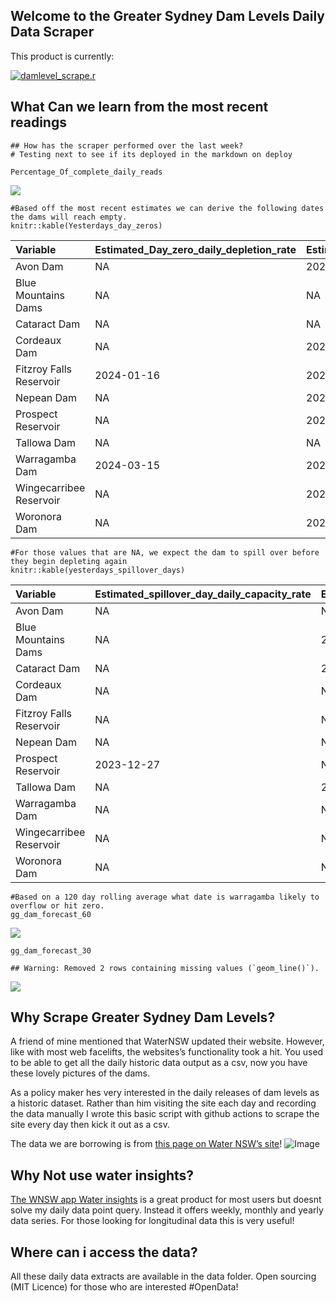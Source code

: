 Welcome to the Greater Sydney Dam Levels Daily Data Scraper
-----------------------------------------------------------

This product is currently:

[![damlevel\_scrape.r](https://github.com/snazzyandy/Modelling-and-EDA/actions/workflows/greatersydscraper.yml/badge.svg)](https://github.com/snazzyandy/Modelling-and-EDA/actions/workflows/greatersydscraper.yml)

What Can we learn from the most recent readings
-----------------------------------------------

    ## How has the scraper performed over the last week?
    # Testing next to see if its deployed in the markdown on deploy

    Percentage_Of_complete_daily_reads

![](readme_files/figure-markdown_strict/graph-1.png)

    #Based off the most recent estimates we can derive the following dates the dams will reach empty.
    knitr::kable(Yesterdays_day_zeros)

<table>
<colgroup>
<col style="width: 8%" />
<col style="width: 14%" />
<col style="width: 15%" />
<col style="width: 15%" />
<col style="width: 14%" />
<col style="width: 14%" />
<col style="width: 15%" />
</colgroup>
<thead>
<tr class="header">
<th style="text-align: left;">Variable</th>
<th style="text-align: left;">Estimated_Day_zero_daily_depletion_rate</th>
<th style="text-align: left;">Estimated_Day_zero_weekly_depletion_rate</th>
<th style="text-align: left;">Estimated_Day_zero_monthly_depletion_rate</th>
<th style="text-align: left;">Estimated_Day_zero_60day_depletion_rate</th>
<th style="text-align: left;">Estimated_Day_zero_90day_depletion_rate</th>
<th style="text-align: left;">Estimated_Day_zero_120day_depletion_rate</th>
</tr>
</thead>
<tbody>
<tr class="odd">
<td style="text-align: left;">Avon Dam</td>
<td style="text-align: left;">NA</td>
<td style="text-align: left;">2024-03-14</td>
<td style="text-align: left;">2025-06-30</td>
<td style="text-align: left;">2034-03-18</td>
<td style="text-align: left;">2031-08-24</td>
<td style="text-align: left;">2035-07-01</td>
</tr>
<tr class="even">
<td style="text-align: left;">Blue Mountains Dams</td>
<td style="text-align: left;">NA</td>
<td style="text-align: left;">NA</td>
<td style="text-align: left;">NA</td>
<td style="text-align: left;">NA</td>
<td style="text-align: left;">NA</td>
<td style="text-align: left;">NA</td>
</tr>
<tr class="odd">
<td style="text-align: left;">Cataract Dam</td>
<td style="text-align: left;">NA</td>
<td style="text-align: left;">NA</td>
<td style="text-align: left;">NA</td>
<td style="text-align: left;">NA</td>
<td style="text-align: left;">NA</td>
<td style="text-align: left;">NA</td>
</tr>
<tr class="even">
<td style="text-align: left;">Cordeaux Dam</td>
<td style="text-align: left;">NA</td>
<td style="text-align: left;">2024-01-09</td>
<td style="text-align: left;">2024-05-20</td>
<td style="text-align: left;">2026-10-04</td>
<td style="text-align: left;">2026-01-31</td>
<td style="text-align: left;">2026-12-05</td>
</tr>
<tr class="odd">
<td style="text-align: left;">Fitzroy Falls Reservoir</td>
<td style="text-align: left;">2024-01-16</td>
<td style="text-align: left;">2025-01-04</td>
<td style="text-align: left;">2024-06-15</td>
<td style="text-align: left;">2026-06-02</td>
<td style="text-align: left;">2026-05-07</td>
<td style="text-align: left;">2028-01-01</td>
</tr>
<tr class="even">
<td style="text-align: left;">Nepean Dam</td>
<td style="text-align: left;">NA</td>
<td style="text-align: left;">2024-05-23</td>
<td style="text-align: left;">2029-11-13</td>
<td style="text-align: left;">NA</td>
<td style="text-align: left;">2087-10-28</td>
<td style="text-align: left;">NA</td>
</tr>
<tr class="odd">
<td style="text-align: left;">Prospect Reservoir</td>
<td style="text-align: left;">NA</td>
<td style="text-align: left;">2024-05-17</td>
<td style="text-align: left;">2025-06-29</td>
<td style="text-align: left;">NA</td>
<td style="text-align: left;">2145-12-05</td>
<td style="text-align: left;">2044-11-08</td>
</tr>
<tr class="even">
<td style="text-align: left;">Tallowa Dam</td>
<td style="text-align: left;">NA</td>
<td style="text-align: left;">NA</td>
<td style="text-align: left;">NA</td>
<td style="text-align: left;">NA</td>
<td style="text-align: left;">NA</td>
<td style="text-align: left;">NA</td>
</tr>
<tr class="odd">
<td style="text-align: left;">Warragamba Dam</td>
<td style="text-align: left;">2024-03-15</td>
<td style="text-align: left;">2024-04-20</td>
<td style="text-align: left;">2025-12-09</td>
<td style="text-align: left;">2029-11-23</td>
<td style="text-align: left;">2031-03-10</td>
<td style="text-align: left;">2034-07-15</td>
</tr>
<tr class="even">
<td style="text-align: left;">Wingecarribee Reservoir</td>
<td style="text-align: left;">NA</td>
<td style="text-align: left;">2024-02-06</td>
<td style="text-align: left;">2024-09-26</td>
<td style="text-align: left;">2028-08-12</td>
<td style="text-align: left;">2027-09-14</td>
<td style="text-align: left;">2029-12-03</td>
</tr>
<tr class="odd">
<td style="text-align: left;">Woronora Dam</td>
<td style="text-align: left;">NA</td>
<td style="text-align: left;">2024-03-13</td>
<td style="text-align: left;">2025-05-18</td>
<td style="text-align: left;">2029-11-18</td>
<td style="text-align: left;">2030-01-31</td>
<td style="text-align: left;">2032-05-29</td>
</tr>
</tbody>
</table>

    #For those values that are NA, we expect the dam to spill over before they begin depleting again 
    knitr::kable(yesterdays_spillover_days)

<table>
<colgroup>
<col style="width: 9%" />
<col style="width: 17%" />
<col style="width: 18%" />
<col style="width: 17%" />
<col style="width: 17%" />
<col style="width: 18%" />
</colgroup>
<thead>
<tr class="header">
<th style="text-align: left;">Variable</th>
<th style="text-align: left;">Estimated_spillover_day_daily_capacity_rate</th>
<th style="text-align: left;">Estimated_spillover_day_weekly_capacity_rate</th>
<th style="text-align: left;">Estimated_spillover_day_60day_capacity_rate</th>
<th style="text-align: left;">Estimated_spillover_day_90day_capacity_rate</th>
<th style="text-align: left;">Estimated_spillover_day_120day_capacity_rate</th>
</tr>
</thead>
<tbody>
<tr class="odd">
<td style="text-align: left;">Avon Dam</td>
<td style="text-align: left;">NA</td>
<td style="text-align: left;">NA</td>
<td style="text-align: left;">NA</td>
<td style="text-align: left;">NA</td>
<td style="text-align: left;">NA</td>
</tr>
<tr class="even">
<td style="text-align: left;">Blue Mountains Dams</td>
<td style="text-align: left;">NA</td>
<td style="text-align: left;">2024-01-07</td>
<td style="text-align: left;">2028-07-21</td>
<td style="text-align: left;">2031-05-07</td>
<td style="text-align: left;">2028-09-17</td>
</tr>
<tr class="odd">
<td style="text-align: left;">Cataract Dam</td>
<td style="text-align: left;">NA</td>
<td style="text-align: left;">2024-07-26</td>
<td style="text-align: left;">2026-09-29</td>
<td style="text-align: left;">2028-07-03</td>
<td style="text-align: left;">2031-07-22</td>
</tr>
<tr class="even">
<td style="text-align: left;">Cordeaux Dam</td>
<td style="text-align: left;">NA</td>
<td style="text-align: left;">NA</td>
<td style="text-align: left;">NA</td>
<td style="text-align: left;">NA</td>
<td style="text-align: left;">NA</td>
</tr>
<tr class="odd">
<td style="text-align: left;">Fitzroy Falls Reservoir</td>
<td style="text-align: left;">NA</td>
<td style="text-align: left;">NA</td>
<td style="text-align: left;">NA</td>
<td style="text-align: left;">NA</td>
<td style="text-align: left;">NA</td>
</tr>
<tr class="even">
<td style="text-align: left;">Nepean Dam</td>
<td style="text-align: left;">NA</td>
<td style="text-align: left;">NA</td>
<td style="text-align: left;">2034-12-29</td>
<td style="text-align: left;">NA</td>
<td style="text-align: left;">2088-11-21</td>
</tr>
<tr class="odd">
<td style="text-align: left;">Prospect Reservoir</td>
<td style="text-align: left;">2023-12-27</td>
<td style="text-align: left;">NA</td>
<td style="text-align: left;">2025-01-14</td>
<td style="text-align: left;">NA</td>
<td style="text-align: left;">NA</td>
</tr>
<tr class="even">
<td style="text-align: left;">Tallowa Dam</td>
<td style="text-align: left;">NA</td>
<td style="text-align: left;">2023-12-15</td>
<td style="text-align: left;">2023-12-15</td>
<td style="text-align: left;">2023-12-15</td>
<td style="text-align: left;">2023-12-15</td>
</tr>
<tr class="odd">
<td style="text-align: left;">Warragamba Dam</td>
<td style="text-align: left;">NA</td>
<td style="text-align: left;">NA</td>
<td style="text-align: left;">NA</td>
<td style="text-align: left;">NA</td>
<td style="text-align: left;">NA</td>
</tr>
<tr class="even">
<td style="text-align: left;">Wingecarribee Reservoir</td>
<td style="text-align: left;">NA</td>
<td style="text-align: left;">NA</td>
<td style="text-align: left;">NA</td>
<td style="text-align: left;">NA</td>
<td style="text-align: left;">NA</td>
</tr>
<tr class="odd">
<td style="text-align: left;">Woronora Dam</td>
<td style="text-align: left;">NA</td>
<td style="text-align: left;">NA</td>
<td style="text-align: left;">NA</td>
<td style="text-align: left;">NA</td>
<td style="text-align: left;">NA</td>
</tr>
</tbody>
</table>

    #Based on a 120 day rolling average what date is warragamba likely to overflow or hit zero.
    gg_dam_forecast_60

![](readme_files/figure-markdown_strict/graph%202-1.png)

    gg_dam_forecast_30

    ## Warning: Removed 2 rows containing missing values (`geom_line()`).

![](readme_files/figure-markdown_strict/graph%202-2.png)

Why Scrape Greater Sydney Dam Levels?
-------------------------------------

A friend of mine mentioned that WaterNSW updated their website. However,
like with most web facelifts, the websites’s functionality took a hit.
You used to be able to get all the daily historic data output as a csv,
now you have these lovely pictures of the dams.

As a policy maker hes very interested in the daily releases of dam
levels as a historic dataset. Rather than him visiting the site each day
and recording the data manually I wrote this basic script with github
actions to scrape the site every day then kick it out as a csv.

The data we are borrowing is from [this page on Water NSW’s
site](https://www.waternsw.com.au/nsw-dams/nsw-storage-levels/greater-sydney-dam-levels)!
![Image](Images/WNSWScreenshot.png)

Why Not use water insights?
---------------------------

[The WNSW app Water
insights](https://waterinsights.waternsw.com.au/12964-sydney-drinking-water-catchment/#!)
is a great product for most users but doesnt solve my daily data point
query. Instead it offers weekly, monthly and yearly data series. For
those looking for longitudinal data this is very useful!

Where can i access the data?
----------------------------

All these daily data extracts are available in the data folder. Open
sourcing (MIT Licence) for those who are interested \#OpenData!
